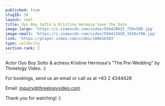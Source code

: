 ```yaml
---
published: true
slugID: 38
layout: reel
title: Oyo Boy Sotto & Kristine Hermosa Save the Date
image-large: 'https://i.vimeocdn.com/video/594428825_750x500.jpg'
image-small: 'https://i.vimeocdn.com/video/594413458_1920x700.jpg'
link: 'https://player.vimeo.com/video/180416583'
type: celebrity
section-rank: 2
---
```

Actor Oyo Boy Sotto & actress Kristine Hermosa's "The Pre-Wedding" by Threelogy Video. :)

For bookings, send us an email or call us at +63 2 4344428

Email: inquiry@threelogyvideo.com

Thank you for watching! :)
